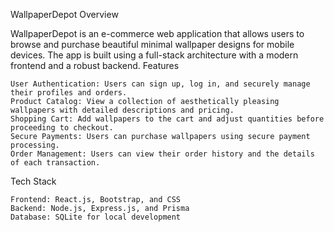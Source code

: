 WallpaperDepot
Overview

WallpaperDepot is an e-commerce web application that allows users to browse and purchase beautiful minimal wallpaper designs for mobile devices. The app is built using a full-stack architecture with a modern frontend and a robust backend.
Features

    User Authentication: Users can sign up, log in, and securely manage their profiles and orders.
    Product Catalog: View a collection of aesthetically pleasing wallpapers with detailed descriptions and pricing.
    Shopping Cart: Add wallpapers to the cart and adjust quantities before proceeding to checkout.
    Secure Payments: Users can purchase wallpapers using secure payment processing.
    Order Management: Users can view their order history and the details of each transaction.

Tech Stack

    Frontend: React.js, Bootstrap, and CSS
    Backend: Node.js, Express.js, and Prisma
    Database: SQLite for local development
